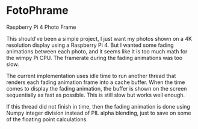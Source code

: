 # FotoPhrame

Raspberry Pi 4 Photo Frame

This should've been a simple project, I just want my photos shown on a 4K resolution display using a Raspberry Pi 4. But I wanted some fading animations between each photo, and it seems like it is too much math for the wimpy Pi CPU. The framerate during the fading animations was too slow.

The current implementation uses idle time to run another thread that renders each fading animation frame into a cache buffer. When the time comes to display the fading animation, the buffer is shown on the screen sequentially as fast as possible. This is still slow but works well enough.

If this thread did not finish in time, then the fading animation is done using Numpy integer division instead of PIL alpha blending, just to save on some of the floating point calculations.
